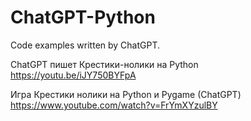 # ChatGPT-Python
Code examples written by ChatGPT.

ChatGPT пишет Крестики-нолики на Python
https://youtu.be/iJY750BYFpA

Игра Крестики нолики на Python и Pygame (ChatGPT)
https://www.youtube.com/watch?v=FrYmXYzulBY
